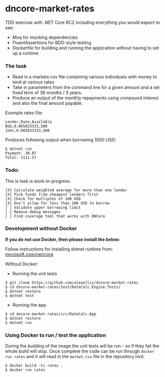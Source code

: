 # dncore-market-rates

TDD exercise with .NET Core RC2 including everything you would expect to see:

* Moq for mocking dependencies
* FluentAssertions for BDD-style testing
* Dockerfile for building and running the application without having to set up a runtime

### The task

* Read in a markets.csv file containing various individuals with money to lend at various rates
* Take in parameters from the command line for a given amount and a set fixed term of 36 months / 3 years.
* Produce an output of the monthly repayments using compound interest and also the final amount payable.

Example rates file:

```
Lender,Rate,Available
Bob,0.005833333,500
John,0.005833333,500
```

Produces following output when borrowing 1000 USD:

```
$ dotnet run
Payment: 30.87
Total: 1111.57
```

### Todo:

This is task is work-in-progress.

```
[X] Calculate weighted average for more than one lender
[X] Pick funds from cheapest lenders first
[X] Check for multiples of 100 USD
[X] Don't allow for less than 100 USD to borrow 
[ ] Validate upper borrowing limit
[ ] Remove debug messages
[ ] Find coverage tool that works with DNCore
```

### Development without Docker

**If you do not use Docker, then please install the below:**

Follow instructions for installing dotnet runtime from: [microsoft.com/net/core](https://www.microsoft.com/net/core#macos)

Without Docker:

* Running the unit tests

```
$ git clone https://github.com/alexellis/dncore-market-rates
$ cd dncore-market-rates/test/RateCalc.Engine.Tests/
$ dotnet restore
$ dotnet test
```

* Running the app

```
$ cd dncore-market-rates/src/RateCalc.App
$ dotnet restore
$ dotnet run
```


### Using Docker to run / test the application

During the building of the image the unit tests will be run - so if they fail the whole build will stop. Once complete the code can be run through `docker run rates` and it will read in the `market.csv` file in the repository root.

```
$ docker build -ti rates .
$ docker run rates
```

